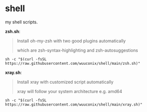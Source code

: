 # shell

my shell scripts.

**zsh.sh**:

> Install oh-my-zsh with two good plugins automatically
>
> which are zsh-syntax-highlighting and zsh-autosuggestions

```
sh -c "$(curl -fsSL https://raw.githubusercontent.com/wuuconix/shell/main/zsh.sh)"
```

**xray.sh**:

> Install xray with customized script automatically
>
> xray will follow your system architecture e.g. amd64

```
sh -c "$(curl -fsSL https://raw.githubusercontent.com/wuuconix/shell/main/xray.sh)"
```